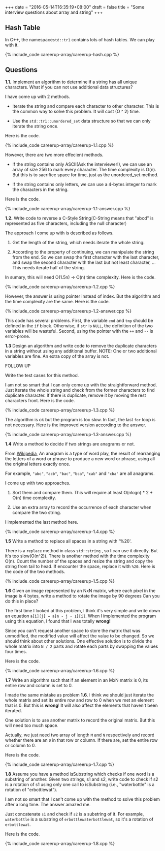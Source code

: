 +++
date = "2016-05-14T16:35:19+08:00"
draft = false
title = "Some interview questions about array and string"
+++

Hash Table
------------
In C++, the namespace``std::tr1`` contains lots of hash tables. We can play
with it.

{% include_code careerup-array/careerup-hash.cpp %}

Questions
-----------
**1.1.** Implement an algorithm to determine if a string has all unique
characters. What if you can not use additional data structures?

I have come up with 2 methods.

* Iterate the string and compare each character to other character. This is the
common way to solve this problem. It will cost (O ^ 2) time.

* Use the ``std::tr1::unordered_set`` data structure so that we can only iterate
the string once.

Here is the code.

{% include_code careerup-array/careerup-1.1.cpp %}

However, there are two more effecient methods.

* If the string contains only ASCII(Ask the interviewer!), we can use an array
of size 256 to mark every character. The time complexity is O(n). But this is
to sacrifice space for time, just as the unordered_set method.

* If the string contains only letters, we can use a 4-bytes integer to mark the
characters in the string.

Here is the code.

{% include_code careerup-array/careerup-1.1-answer.cpp %}

**1.2.** Write code to reverse a C-Style String(C-String means that "abcd" is
represented as five characters, including the null character)

The approach I come up with is described as follows.

1. Get the length of the string, which needs iterate the whole string.

2. According to the property of continuing, we can manipulate the string
from the end. So we can swap the first character with the last character,
and swap the second character with the last but not least character, ...
This needs iterate half of the string.

In sumary, this will need O(1.5n) -> O(n) time complexity. Here is the code.

{% include_code careerup-array/careerup-1.2.cpp %}

However, the answer is using pointer instead of index. But the algorithm and
the time complexity are the same. Here is the code.

{% include_code careerup-array/careerup-1.2-answer.cpp %}

This code has several problems. First, the variable ``end`` and ``tmp`` should
be defined in the ``if`` block. Otherwise, if ``str`` is ``NULL``, the
definition of the two variables will be wasteful. Second, using the pointer with
the ``++`` and ``--`` is error-prone.

**1.3** Design an algorithm and write code to remove the duplicate characters
in a string without using any additional buffer. NOTE: One or two additional
variables are fine. An extra copy of the array is not.

FOLLOW UP

Write the test cases for this method.

I am not so smart that I can only come up with the straightforward method. Just
iterate the whole string and check from the former characters to find duplicate
character. If there is duplicate, remove it by moving the rest characters front.
Here is the code.

{% include_code careerup-array/careerup-1.3.cpp %}

The algorithm is ok but the program is too slow. In fact, the last ``for`` loop
is not necessary. Here is the improved version according to the answer.

{% include_code careerup-array/careerup-1.3-answer.cpp %}

**1.4** Write a method to decide if two strings are anagrams or not.

From [Wikipedia](http://en.wikipedia.org/wiki/Anagram), An anagram is a type
of word play, the result of rearranging the letters of a word or phrase to
produce a new word or phrase, using all the original letters exactly once.

For example, ``"abc"``, ``"acb"``, ``"bac"``, ``"bca"``, ``"cab"`` and ``"cba"``
are all anagrams.

I come up with two approaches.

1. Sort them and compare them. This will require at least O(nlogn) * 2 + O(n)
time complexity.

2. Use an extra array to record the occurrence of each character when compare
the two string.

I implemented the last method here.

{% include_code careerup-array/careerup-1.4.cpp %}

**1.5** Write a method to replace all spaces in a string with '%20'.

There is a ``replace`` method in class ``std::string`` , so I can use it
directly. But it's too slow(O(n^2)). There is another method with the time
complexity O(n). Count the number of the spaces and resize the string and
copy the string from tail to head. If encounter the space, replace it with
``%20``. Here is the code of the two methods.

{% include_code careerup-array/careerup-1.5.cpp %}

**1.6** Given an image represented by an NxN matrix, where each pixel in the
image is 4 bytes, write a method to rotate the image by 90 degrees  Can you
do this in place?

The first time I looked at this problem, I think it's very simple and write
down an equation ``a[i][j] = a[n - j - 1][i]``. When I implemented the program
using this equation, I found that I was totally **wrong**!

Since you can't request another space to store the matrix that was unmodified,
the modified value will affect the value to be changed. So we should think about
other solutions. One effective solution is to divide the whole matrix into
``N / 2`` parts and rotate each parts by swapping the values four times.

Here is the code.

{% include_code careerup-array/careerup-1.6.cpp %}

**1.7** Write an algorithm such that if an element in an MxN matrix is 0, its
entire row and column is set to 0.

I made the same mistake as problem **1.6**. I think we should just iterate the
whole matrix and set its entire row and row to 0 when we met an element that is
0. But this is **wrong**! It will also affect the elements that haven't been
iterated.

One solution is to use another matrix to record the original matrix. But this
will need too much space.

Actually, we just need two array of length ``M`` and ``N`` respectively and
record whether there are an ``0`` in that row or column. If there are, set the
entire row or column to 0.

Here is the code.

{% include_code careerup-array/careerup-1.7.cpp %}

**1.8** Assume you have a method isSubstring which checks if one word is a
substring of another. Given two strings, s1 and s2, write code to check if
s2 is a rotation of s1 using only one call to isSubstring (i.e., "waterbottle"
is a rotation of "erbottlewat").

I am not so smart that I can't come up with the method to solve this problem
after a long time. The answer amazed me.

Just concatenate ``s1`` and check if ``s2`` is a substring of it. For example,
``waterbottle`` is a substring of ``erbottlewaterbottlewat``, so it's a rotation
of ``erbottlewat``.

Here is the code.

{% include_code careerup-array/careerup-1.8.cpp %}

